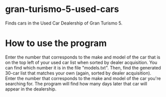 # gran-turismo-5-used-cars
Finds cars in the Used Car Dealership of Gran Turismo 5.

# How to use the program
Enter the number that corresponds to the make and model of the car that is on the top left of your used car list when sorted by dealer acquisition. 
You can find which number it is in the file "models.txt".
Then, find the generated 30-car list that matches your own (again, sorted by dealer acquisition).
Enter the number that corresponds to the make and model of the car you're searching for.
The program will find how many days later that car will appear in the dealership.
